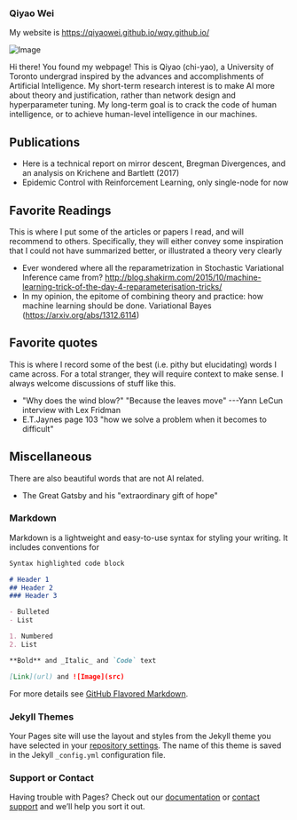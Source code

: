 ### Qiyao Wei

My website is https://qiyaowei.github.io/wqy.github.io/

![Image]("https://github.com/QiyaoWei/wqy.github.io/blob/master/me.jpg")

Hi there! You found my webpage! This is Qiyao (chi-yao), a University of Toronto undergrad inspired by the advances and accomplishments of Artificial Intelligence. My short-term research interest is to make AI more about theory and justification, rather than network design and hyperparameter tuning. My long-term goal is to crack the code of human intelligence, or to achieve human-level intelligence in our machines.

## Publications

- Here is a technical report on mirror descent, Bregman Divergences, and an analysis on Krichene and Bartlett (2017)
- Epidemic Control with Reinforcement Learning, only single-node for now

## Favorite Readings
This is where I put some of the articles or papers I read, and will recommend to others. Specifically, they will either convey some inspiration that I could not have summarized better, or illustrated a theory very clearly

- Ever wondered where all the reparametrization in Stochastic Variational Inference came from? http://blog.shakirm.com/2015/10/machine-learning-trick-of-the-day-4-reparameterisation-tricks/
- In my opinion, the epitome of combining theory and practice: how machine learning should be done. Variational Bayes (https://arxiv.org/abs/1312.6114)

## Favorite quotes
This is where I record some of the best (i.e. pithy but elucidating) words I came across. For a total stranger, they will require context to make sense. I always welcome discussions of stuff like this.

- "Why does the wind blow?" "Because the leaves move" ---Yann LeCun interview with Lex Fridman
- E.T.Jaynes page 103 "how we solve a problem when it becomes to difficult"

## Miscellaneous
There are also beautiful words that are not AI related.

- The Great Gatsby and his "extraordinary gift of hope"

### Markdown

Markdown is a lightweight and easy-to-use syntax for styling your writing. It includes conventions for

```markdown
Syntax highlighted code block

# Header 1
## Header 2
### Header 3

- Bulleted
- List

1. Numbered
2. List

**Bold** and _Italic_ and `Code` text

[Link](url) and ![Image](src)
```

For more details see [GitHub Flavored Markdown](https://guides.github.com/features/mastering-markdown/).

### Jekyll Themes

Your Pages site will use the layout and styles from the Jekyll theme you have selected in your [repository settings](https://github.com/QiyaoWei/wqy.github.io/settings). The name of this theme is saved in the Jekyll `_config.yml` configuration file.

### Support or Contact

Having trouble with Pages? Check out our [documentation](https://docs.github.com/categories/github-pages-basics/) or [contact support](https://github.com/contact) and we’ll help you sort it out.
